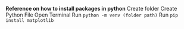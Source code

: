 **Reference on how to install packages in python**
Create folder
Create Python File
Open Terminal
Run ```python -m venv (folder path)```
Run ```pip install matplotlib```


